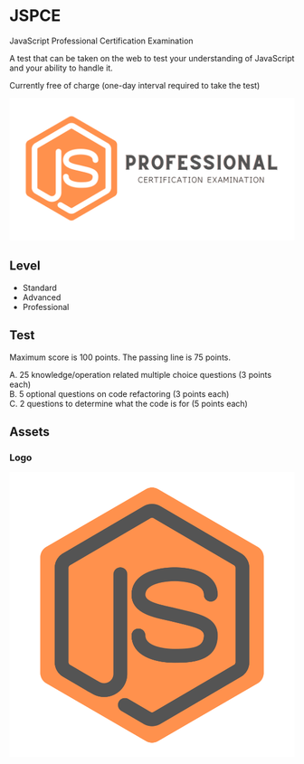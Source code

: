 # JSPCE
JavaScript Professional Certification Examination 

A test that can be taken on the web to test your understanding of JavaScript and your ability to handle it.

Currently free of charge (one-day interval required to take the test)

![Hero](/JSPCE-Hero.png)

## Level

- Standard
- Advanced
- Professional
## Test

Maximum score is 100 points.
The passing line is 75 points.

A. 25 knowledge/operation related multiple choice questions (3 points each)  
B. 5 optional questions on code refactoring (3 points each)  
C. 2 questions to determine what the code is for (5 points each)  

## Assets

### Logo
![Logo](/JSPCE.svg)

